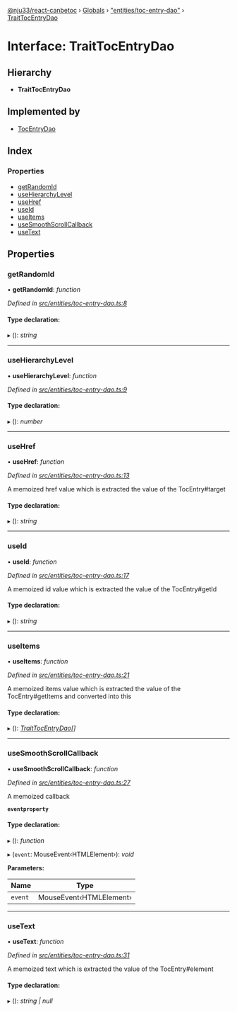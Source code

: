 [@nju33/react-canbetoc](../README.md) › [Globals](../globals.md) › ["entities/toc-entry-dao"](../modules/_entities_toc_entry_dao_.md) › [TraitTocEntryDao](_entities_toc_entry_dao_.traittocentrydao.md)

# Interface: TraitTocEntryDao

## Hierarchy

* **TraitTocEntryDao**

## Implemented by

* [TocEntryDao](../classes/_entities_toc_entry_dao_.tocentrydao.md)

## Index

### Properties

* [getRandomId](_entities_toc_entry_dao_.traittocentrydao.md#getrandomid)
* [useHierarchyLevel](_entities_toc_entry_dao_.traittocentrydao.md#usehierarchylevel)
* [useHref](_entities_toc_entry_dao_.traittocentrydao.md#usehref)
* [useId](_entities_toc_entry_dao_.traittocentrydao.md#useid)
* [useItems](_entities_toc_entry_dao_.traittocentrydao.md#useitems)
* [useSmoothScrollCallback](_entities_toc_entry_dao_.traittocentrydao.md#usesmoothscrollcallback)
* [useText](_entities_toc_entry_dao_.traittocentrydao.md#usetext)

## Properties

###  getRandomId

• **getRandomId**: *function*

*Defined in [src/entities/toc-entry-dao.ts:8](https://github.com/nju33/react-canbetoc/blob/118b6f6/src/entities/toc-entry-dao.ts#L8)*

#### Type declaration:

▸ (): *string*

___

###  useHierarchyLevel

• **useHierarchyLevel**: *function*

*Defined in [src/entities/toc-entry-dao.ts:9](https://github.com/nju33/react-canbetoc/blob/118b6f6/src/entities/toc-entry-dao.ts#L9)*

#### Type declaration:

▸ (): *number*

___

###  useHref

• **useHref**: *function*

*Defined in [src/entities/toc-entry-dao.ts:13](https://github.com/nju33/react-canbetoc/blob/118b6f6/src/entities/toc-entry-dao.ts#L13)*

A memoized href value which is extracted the value of the TocEntry#target

#### Type declaration:

▸ (): *string*

___

###  useId

• **useId**: *function*

*Defined in [src/entities/toc-entry-dao.ts:17](https://github.com/nju33/react-canbetoc/blob/118b6f6/src/entities/toc-entry-dao.ts#L17)*

A memoized id value which is extracted the value of the TocEntry#getId

#### Type declaration:

▸ (): *string*

___

###  useItems

• **useItems**: *function*

*Defined in [src/entities/toc-entry-dao.ts:21](https://github.com/nju33/react-canbetoc/blob/118b6f6/src/entities/toc-entry-dao.ts#L21)*

A memoized items value which is extracted the value of the TocEntry#getItems and converted into this

#### Type declaration:

▸ (): *[TraitTocEntryDao](_entities_toc_entry_dao_.traittocentrydao.md)[]*

___

###  useSmoothScrollCallback

• **useSmoothScrollCallback**: *function*

*Defined in [src/entities/toc-entry-dao.ts:27](https://github.com/nju33/react-canbetoc/blob/118b6f6/src/entities/toc-entry-dao.ts#L27)*

A memoized callback

**`eventproperty`** 

#### Type declaration:

▸ (): *function*

▸ (`event`: MouseEvent‹HTMLElement›): *void*

**Parameters:**

Name | Type |
------ | ------ |
`event` | MouseEvent‹HTMLElement› |

___

###  useText

• **useText**: *function*

*Defined in [src/entities/toc-entry-dao.ts:31](https://github.com/nju33/react-canbetoc/blob/118b6f6/src/entities/toc-entry-dao.ts#L31)*

A memoized text which is extracted the value of the TocEntry#element

#### Type declaration:

▸ (): *string | null*
